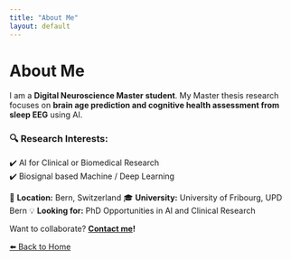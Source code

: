 ```yaml
---
title: "About Me"
layout: default
---
```


# About Me  

I am a **Digital Neuroscience Master student**.
My Master thesis research focuses on **brain age prediction and cognitive health assessment from sleep EEG** using AI.  

### 🔍 Research Interests:
✔️ AI for Clinical or Biomedical Research  
✔️ Biosignal based Machine / Deep Learning   

📍 **Location:** Bern, Switzerland 
🎓 **University:** University of Fribourg, UPD Bern
💡 **Looking for:** PhD Opportunities in AI and Clinical Research

Want to collaborate? **[Contact me](mailto:hannah.portmann@unifr.ch)!**

[⬅️ Back to Home](index.md)
